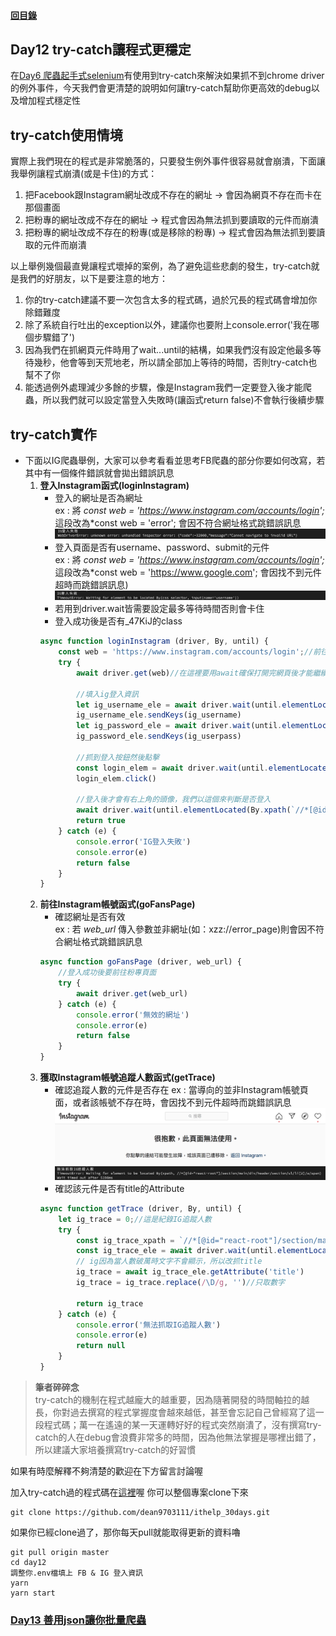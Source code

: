 #### [回目錄](../README.md)
## Day12 try-catch讓程式更穩定

在[Day6 爬蟲起手式selenium](../day6/README.md)有使用到try-catch來解決如果抓不到chrome driver的例外事件，今天我們會更清楚的說明如何讓try-catch幫助你更高效的debug以及增加程式穩定性  

try-catch使用情境
----
實際上我們現在的程式是非常脆落的，只要發生例外事件很容易就會崩潰，下面讓我舉例讓程式崩潰(或是卡住)的方式：  
1. 把Facebook跟Instagram網址改成不存在的網址 &rarr; 會因為網頁不存在而卡在那個畫面
2. 把粉專的網址改成不存在的網址 &rarr; 程式會因為無法抓到要讀取的元件而崩潰
3. 把粉專的網址改成不存在的粉專(或是移除的粉專) &rarr; 程式會因為無法抓到要讀取的元件而崩潰

以上舉例幾個最直覺讓程式壞掉的案例，為了避免這些悲劇的發生，try-catch就是我們的好朋友，以下是要注意的地方：  
1. 你的try-catch建議不要一次包含太多的程式碼，過於冗長的程式碼會增加你除錯難度
2. 除了系統自行吐出的exception以外，建議你也要附上console.error('我在哪個步驟錯了')
3. 因為我們在抓網頁元件時用了wait...until的結構，如果我們沒有設定他最多等待幾秒，他會等到天荒地老，所以請全部加上等待的時間，否則try-catch也幫不了你
4. 能透過例外處理減少多餘的步驟，像是Instagram我們一定要登入後才能爬蟲，所以我們就可以設定當登入失敗時(讓函式return false)不會執行後續步驟

try-catch實作
----
* 下面以IG爬蟲舉例，大家可以參考看看並思考FB爬蟲的部分你要如何改寫，若其中有一個條件錯誤就會拋出錯誤訊息
    1. **登入Instagram函式(loginInstagram)**
        * 登入的網址是否為網址  
            ex : 將 *const web = 'https://www.instagram.com/accounts/login';* 這段改為*const web = 'error'; 會因不符合網址格式跳錯誤訊息
            ![image](./article_img/err_ig_terminal1.png)
        * 登入頁面是否有username、password、submit的元件  
            ex : 將 *const web = 'https://www.instagram.com/accounts/login';* 這段改為*const web = 'https://www.google.com'; 會因找不到元件超時而跳錯誤訊息)
            ![image](./article_img/err_ig_terminal2.png)
        * 若用到driver.wait皆需要設定最多等待時間否則會卡住
        * 登入成功後是否有_47KiJ的class
        ```js
        async function loginInstagram (driver, By, until) {
            const web = 'https://www.instagram.com/accounts/login';//前往IG登入頁面
            try {
                await driver.get(web)//在這裡要用await確保打開完網頁後才能繼續動作

                //填入ig登入資訊
                let ig_username_ele = await driver.wait(until.elementLocated(By.css("input[name='username']")), 3000);
                ig_username_ele.sendKeys(ig_username)
                let ig_password_ele = await driver.wait(until.elementLocated(By.css("input[name='password']")), 3000);
                ig_password_ele.sendKeys(ig_userpass)

                //抓到登入按鈕然後點擊
                const login_elem = await driver.wait(until.elementLocated(By.css("button[type='submit']")), 3000)
                login_elem.click()

                //登入後才會有右上角的頭像，我們以這個來判斷是否登入
                await driver.wait(until.elementLocated(By.xpath(`//*[@id="react-root"]//*[contains(@class,"_47KiJ")]`)), 3000)
                return true
            } catch (e) {
                console.error('IG登入失敗')
                console.error(e)
                return false
            }
        }
        ```
    2. **前往Instagram帳號函式(goFansPage)**
        * 確認網址是否有效  
            ex : 若 *web_url* 傳入參數並非網址(如：xzz://error_page)則會因不符合網址格式跳錯誤訊息
        ```js
        async function goFansPage (driver, web_url) {
            //登入成功後要前往粉專頁面
            try {
                await driver.get(web_url)
            } catch (e) {
                console.error('無效的網址')
                console.error(e)
                return false
            }
        }
        ```
    3. **獲取Instagram帳號追蹤人數函式(getTrace)**
        * 確認追蹤人數的元件是否存在
            ex : 當導向的並非Instagram帳號頁面，或者該帳號不存在時，會因找不到元件超時而跳錯誤訊息
            ![image](./article_img/err_instagram.png)
            ![image](./article_img/err_ig_terminal3.png)
        * 確認該元件是否有title的Attribute
        ```js
        async function getTrace (driver, By, until) {
            let ig_trace = 0;//這是紀錄IG追蹤人數
            try {
                const ig_trace_xpath = `//*[@id="react-root"]/section/main/div/header/section/ul/li[2]/a/span`
                const ig_trace_ele = await driver.wait(until.elementLocated(By.xpath(ig_trace_xpath)), 5000)//我們採取5秒內如果抓不到該元件就跳出的條件    
                // ig因為當人數破萬時文字不會顯示，所以改抓title
                ig_trace = await ig_trace_ele.getAttribute('title')
                ig_trace = ig_trace.replace(/\D/g, '')//只取數字

                return ig_trace
            } catch (e) {
                console.error('無法抓取IG追蹤人數')
                console.error(e)
                return null
            }
        }
        ```


>**筆者碎碎念**  
try-catch的機制在程式越龐大的越重要，因為隨著開發的時間軸拉的越長，你對過去撰寫的程式掌握度會越來越低，甚至會忘記自己曾經寫了這一段程式碼；萬一在遙遠的某一天運轉好好的程式突然崩潰了，沒有撰寫try-catch的人在debug會浪費非常多的時間，因為他無法掌握是哪裡出錯了，所以建議大家培養撰寫try-catch的好習慣

如果有時麼解釋不夠清楚的歡迎在下方留言討論喔    

加入try-catch過的程式碼在[這裡](https://github.com/dean9703111/ithelp_30days/day12)喔
你可以整個專案clone下來  
```
git clone https://github.com/dean9703111/ithelp_30days.git
```
如果你已經clone過了，那你每天pull就能取得更新的資料嚕  
```
git pull origin master
cd day12
調整你.env檔填上 FB & IG 登入資訊
yarn
yarn start
```
### [Day13 善用json讓你批量爬蟲](../day13/README.md)